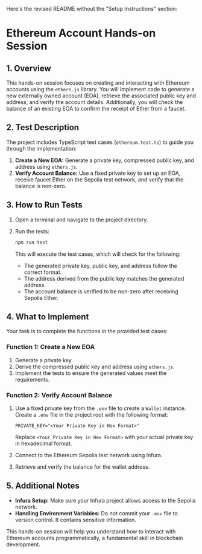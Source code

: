 Here's the revised README without the "Setup Instructions" section:

# Ethereum Account Hands-on Session

## 1. Overview

This hands-on session focuses on creating and interacting with Ethereum accounts using the `ethers.js` library. You will implement code to generate a new externally owned account (EOA), retrieve the associated public key and address, and verify the account details. Additionally, you will check the balance of an existing EOA to confirm the receipt of Ether from a faucet.

## 2. Test Description

The project includes TypeScript test cases (`ethereum.test.ts`) to guide you through the implementation:

1. **Create a New EOA:** Generate a private key, compressed public key, and address using `ethers.js`.
2. **Verify Account Balance:** Use a fixed private key to set up an EOA, receive faucet Ether on the Sepolia test network, and verify that the balance is non-zero.

## 3. How to Run Tests

1. Open a terminal and navigate to the project directory.

2. Run the tests:
   ```bash
   npm run test
   ```
   This will execute the test cases, which will check for the following:
   - The generated private key, public key, and address follow the correct format.
   - The address derived from the public key matches the generated address.
   - The account balance is verified to be non-zero after receiving Sepolia Ether.

## 4. What to Implement

Your task is to complete the functions in the provided test cases:

### Function 1: Create a New EOA

1. Generate a private key.
2. Derive the compressed public key and address using `ethers.js`.
3. Implement the tests to ensure the generated values meet the requirements.

### Function 2: Verify Account Balance

1. Use a fixed private key from the `.env` file to create a `Wallet` instance.
   Create a `.env` file in the project root with the following format:

   ```
   PRIVATE_KEY="<Your Private Key in Hex Format>"
   ```

   Replace `<Your Private Key in Hex Format>` with your actual private key in hexadecimal format.

2. Connect to the Ethereum Sepolia test network using Infura.
3. Retrieve and verify the balance for the wallet address.

## 5. Additional Notes

- **Infura Setup:** Make sure your Infura project allows access to the Sepolia network.
- **Handling Environment Variables:** Do not commit your `.env` file to version control. It contains sensitive information.

This hands-on session will help you understand how to interact with Ethereum accounts programmatically, a fundamental skill in blockchain development.
